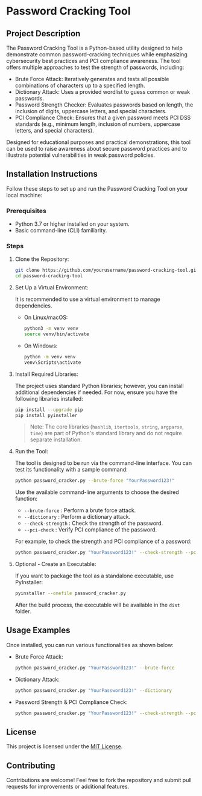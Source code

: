 # Password Cracking Tool

## Project Description

The Password Cracking Tool is a Python-based utility designed to help demonstrate common password-cracking techniques while emphasizing cybersecurity best practices and PCI compliance awareness. The tool offers multiple approaches to test the strength of passwords, including:

- Brute Force Attack: Iteratively generates and tests all possible combinations of characters up to a specified length.
- Dictionary Attack: Uses a provided wordlist to guess common or weak passwords.
- Password Strength Checker: Evaluates passwords based on length, the inclusion of digits, uppercase letters, and special characters.
- PCI Compliance Check: Ensures that a given password meets PCI DSS standards (e.g., minimum length, inclusion of numbers, uppercase letters, and special characters).

Designed for educational purposes and practical demonstrations, this tool can be used to raise awareness about secure password practices and to illustrate potential vulnerabilities in weak password policies.

## Installation Instructions

Follow these steps to set up and run the Password Cracking Tool on your local machine:

### Prerequisites

- Python 3.7 or higher installed on your system.
- Basic command-line (CLI) familiarity.

### Steps

1. Clone the Repository:

   ```bash
   git clone https://github.com/yourusername/password-cracking-tool.git
   cd password-cracking-tool
   ```

2. Set Up a Virtual Environment:

   It is recommended to use a virtual environment to manage dependencies.

   - On Linux/macOS:
     ```bash
     python3 -m venv venv
     source venv/bin/activate
     ```
   - On Windows:
     ```bash
     python -m venv venv
     venv\Scripts\activate
     ```

3. Install Required Libraries:

   The project uses standard Python libraries; however, you can install additional dependencies if needed. For now, ensure you have the following libraries installed:

   ```bash
   pip install --upgrade pip
   pip install pyinstaller
   ```

   > Note: The core libraries (`hashlib`, `itertools`, `string`, `argparse`, `time`) are part of Python's standard library and do not require separate installation.

4. Run the Tool:

   The tool is designed to be run via the command-line interface. You can test its functionality with a sample command:

   ```bash
   python password_cracker.py --brute-force "YourPassword123!"
   ```

   Use the available command-line arguments to choose the desired function:
   - `--brute-force` : Perform a brute force attack.
   - `--dictionary` : Perform a dictionary attack.
   - `--check-strength` : Check the strength of the password.
   - `--pci-check` : Verify PCI compliance of the password.

   For example, to check the strength and PCI compliance of a password:

   ```bash
   python password_cracker.py "YourPassword123!" --check-strength --pci-check
   ```

5. Optional - Create an Executable:

   If you want to package the tool as a standalone executable, use PyInstaller:

   ```bash
   pyinstaller --onefile password_cracker.py
   ```

   After the build process, the executable will be available in the `dist` folder.

## Usage Examples

Once installed, you can run various functionalities as shown below:

- Brute Force Attack:
  ```bash
  python password_cracker.py "YourPassword123!" --brute-force
  ```

- Dictionary Attack:
  ```bash
  python password_cracker.py "YourPassword123!" --dictionary
  ```

- Password Strength & PCI Compliance Check:
  ```bash
  python password_cracker.py "YourPassword123!" --check-strength --pci-check
  ```

## License

This project is licensed under the [MIT License](LICENSE).

## Contributing

Contributions are welcome! Feel free to fork the repository and submit pull requests for improvements or additional features.
